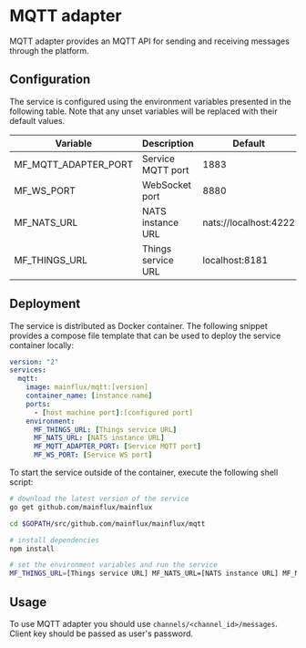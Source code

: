 # MQTT adapter

MQTT adapter provides an MQTT API for sending and receiving messages through the 
platform.

## Configuration

The service is configured using the environment variables presented in the
following table. Note that any unset variables will be replaced with their
default values.

| Variable             | Description         | Default               |
|----------------------|---------------------|-----------------------|
| MF_MQTT_ADAPTER_PORT | Service MQTT port   | 1883                  |
| MF_WS_PORT           | WebSocket port      | 8880                  |
| MF_NATS_URL          | NATS instance URL   | nats://localhost:4222 |
| MF_THINGS_URL        | Things service URL  | localhost:8181        |

## Deployment

The service is distributed as Docker container. The following snippet provides
a compose file template that can be used to deploy the service container locally:

```yaml
version: "2"
services:
  mqtt:
    image: mainflux/mqtt:[version]
    container_name: [instance name]
    ports:
      - [host machine port]:[configured port]
    environment:
      MF_THINGS_URL: [Things service URL]
      MF_NATS_URL: [NATS instance URL]
      MF_MQTT_ADAPTER_PORT: [Service MQTT port]
      MF_WS_PORT: [Service WS port]
```

To start the service outside of the container, execute the following shell script:

```bash
# download the latest version of the service
go get github.com/mainflux/mainflux

cd $GOPATH/src/github.com/mainflux/mainflux/mqtt

# install dependencies
npm install

# set the environment variables and run the service
MF_THINGS_URL=[Things service URL] MF_NATS_URL=[NATS instance URL] MF_MQTT_ADAPTER_PORT=[Service MQTT port] MF_WS_PORT= [Service WS port] node mqtt.js
```

## Usage

To use MQTT adapter you should use `channels/<channel_id>/messages`. Client key should
be passed as user's password.
